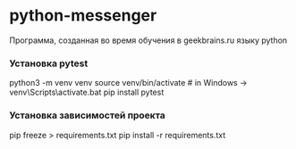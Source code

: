 # python-messenger

Программа, созданная во время обучения в geekbrains.ru языку python

### Установка pytest
python3 -m venv venv
source venv/bin/activate # in Windows -> venv\Scripts\activate.bat
pip install pytest

### Установка зависимостей проекта
pip freeze > requirements.txt
pip install -r requirements.txt
